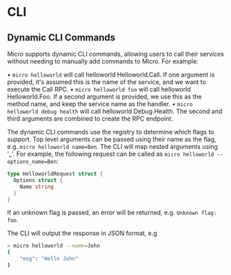 # CLI

## Dynamic CLI Commands

Micro supports dynamic CLI commands, allowing users to call their services without needing to manually add commands to Micro. For example:

• `micro helloworld` will call helloworld Helloworld.Call. If one argument is provided, it's assumed this is the name of the service, and we want to execute the Call RPC.
• `micro helloworld foo` will call helloworld Helloworld.Foo. If a second argument is provided, we use this as the method name, and keep the service name as the handler. 
• `micro helloworld debug health` will call helloworld Debug.Health. The second and third arguments are combined to create the RPC endpoint.

The dynamic CLI commands use the registry to determine which flags to support. Top level arguments can be passed using their name as the flag, e.g. `micro helloworld name=Ben`. The CLI  will map nested arguments using '_'. For example, the following request can be called as `micro helloworld --options_name=Ben`:

```go
type HelloworldRequest struct {
  Options struct {
    Name string
  }
}
```


If an unknown flag is passed, an error will be returned, e.g. `Unknown flag: foo`.

The CLI will output the response in JSON format, e.g

```bash
> micro helloworld --name=John      
{
	"msg": "Hello John"
}
```